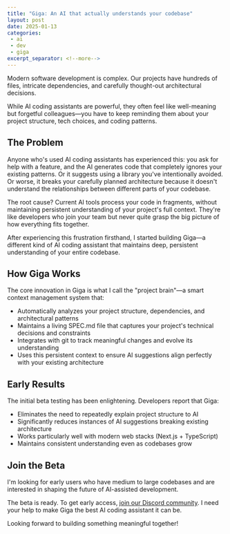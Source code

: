 ```yaml
---
title: "Giga: An AI that actually understands your codebase"
layout: post
date: 2025-01-13
categories:
 - ai
 - dev
 - giga
excerpt_separator: <!--more-->
---
```


Modern software development is complex. Our projects have hundreds of files, intricate dependencies, and carefully thought-out architectural decisions. 

While AI coding assistants are powerful, they often feel like well-meaning but forgetful colleagues&mdash;you have to keep reminding them about your project structure, tech choices, and coding patterns.

<!--more-->

## The Problem

Anyone who's used AI coding assistants has experienced this: you ask for help with a feature, and the AI generates code that completely ignores your existing patterns. Or it suggests using a library you've intentionally avoided. Or worse, it breaks your carefully planned architecture because it doesn't understand the relationships between different parts of your codebase.

The root cause? Current AI tools process your code in fragments, without maintaining persistent understanding of your project's full context. They're like developers who join your team but never quite grasp the big picture of how everything fits together.

After experiencing this frustration firsthand, I started building Giga&mdash;a different kind of AI coding assistant that maintains deep, persistent understanding of your entire codebase.

## How Giga Works
The core innovation in Giga is what I call the "project brain"&mdash;a smart context management system that:

* Automatically analyzes your project structure, dependencies, and architectural patterns
* Maintains a living SPEC.md file that captures your project's technical decisions and constraints
* Integrates with git to track meaningful changes and evolve its understanding
* Uses this persistent context to ensure AI suggestions align perfectly with your existing architecture

## Early Results
The initial beta testing has been enlightening. Developers report that Giga:

* Eliminates the need to repeatedly explain project structure to AI
* Significantly reduces instances of AI suggestions breaking existing architecture
* Works particularly well with modern web stacks (Next.js + TypeScript)
* Maintains consistent understanding even as codebases grow

## Join the Beta
I'm looking for early users who have medium to large codebases and are interested in shaping the future of AI-assisted development.

The beta is ready. To get early access, [join our Discord community](https://discord.gg/KY7dVeFKRR). I need your help to make Giga the best AI coding assistant it can be.

Looking forward to building something meaningful together!